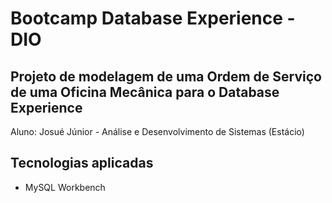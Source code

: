 # Bootcamp Database Experience - DIO

## Projeto de modelagem de uma Ordem de Serviço de uma Oficina Mecânica para o Database Experience

Aluno: Josué Júnior - Análise e Desenvolvimento de Sistemas (Estácio)

## Tecnologias aplicadas

- MySQL Workbench

